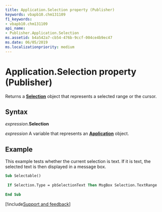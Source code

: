 ```yaml
---
title: Application.Selection property (Publisher)
keywords: vbapb10.chm131109
f1_keywords:
- vbapb10.chm131109
api_name:
- Publisher.Application.Selection
ms.assetid: b4a542a7-cb54-476b-9ccf-004ce4b9ec47
ms.date: 06/05/2019
ms.localizationpriority: medium
---
```



# Application.Selection property (Publisher)

Returns a **[Selection](Publisher.Selection.md)** object that represents a selected range or the cursor.


## Syntax

_expression_.**Selection**

_expression_ A variable that represents an **[Application](Publisher.Application.md)** object.


## Example

This example tests whether the current selection is text. If it is text, the selected text is then displayed in a message box.

```vb
Sub Selectable() 
 
 If Selection.Type = pbSelectionText Then MsgBox Selection.TextRange 
 
End Sub
```




[!include[Support and feedback](~/includes/feedback-boilerplate.md)]